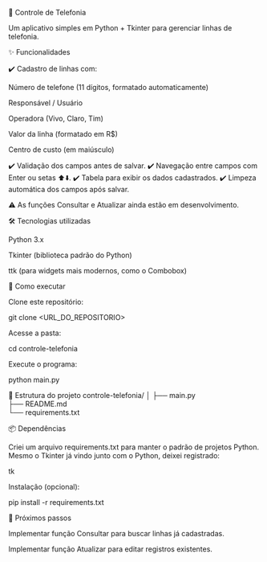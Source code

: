 📱 Controle de Telefonia

Um aplicativo simples em Python + Tkinter para gerenciar linhas de telefonia.

✨ Funcionalidades

✔️ Cadastro de linhas com:

Número de telefone (11 dígitos, formatado automaticamente)

Responsável / Usuário

Operadora (Vivo, Claro, Tim)

Valor da linha (formatado em R$)

Centro de custo (em maiúsculo)

✔️ Validação dos campos antes de salvar.
✔️ Navegação entre campos com Enter ou setas ⬆️⬇️.
✔️ Tabela para exibir os dados cadastrados.
✔️ Limpeza automática dos campos após salvar.

⚠️ As funções Consultar e Atualizar ainda estão em desenvolvimento.

🛠️ Tecnologias utilizadas

Python 3.x

Tkinter
 (biblioteca padrão do Python)

ttk (para widgets mais modernos, como o Combobox)

🚀 Como executar

Clone este repositório:

git clone <URL_DO_REPOSITORIO>


Acesse a pasta:

cd controle-telefonia


Execute o programa:

python main.py

📂 Estrutura do projeto
controle-telefonia/
│
├── main.py           
├── README.md       
└── requirements.txt 

📦 Dependências

Criei um arquivo requirements.txt para manter o padrão de projetos Python.
Mesmo o Tkinter já vindo junto com o Python, deixei registrado:

tk

Instalação (opcional):

pip install -r requirements.txt

🎯 Próximos passos

Implementar função Consultar para buscar linhas já cadastradas.

Implementar função Atualizar para editar registros existentes.
